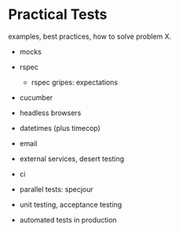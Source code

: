 # Practical Tests

examples, best practices, how to solve problem X.

- mocks

- rspec
  - rspec gripes: expectations
- cucumber
- headless browsers

- datetimes (plus timecop)

- email

- external services, desert testing

- ci

- parallel tests: specjour

- unit testing, acceptance testing

- automated tests in production

